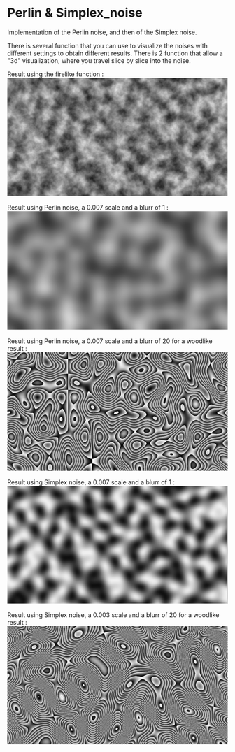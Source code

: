 # Perlin & Simplex_noise

Implementation of the Perlin noise, and then of the Simplex noise.

There is several function that you can use to visualize the noises with different settings to obtain different results.
There is 2 function that allow a "3d" visualization, where you travel slice by slice into the noise.

Result using the firelike function :
![firelike](firelike.png)

Result using Perlin noise, a 0.007 scale and a blurr of 1 :
![perlin_s0.007_b1](perlin_s0.007_b1.png)

Result using Perlin noise, a 0.007 scale and a blurr of 20 for a woodlike result :
![perlin_s0.007_b20](perlin_s0.007_b20.png)

Result using Simplex noise, a 0.007 scale and a blurr of 1 :
![simplex_s0.007_b1](simplex_s0.007_b1.png)

Result using Simplex noise, a 0.003 scale and a blurr of 20 for a woodlike result :
![simplex_s0.003_b20](simplex_s0.003_b20.png)
